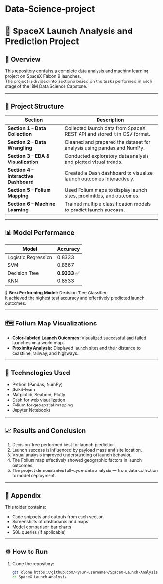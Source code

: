 # Data-Science-project

# 🚀 SpaceX Launch Analysis and Prediction Project

## 📘 Overview
This repository contains a complete data analysis and machine learning project on SpaceX Falcon 9 launches.  
The project is divided into sections based on the tasks performed in each stage of the IBM Data Science Capstone.

---

## 📁 Project Structure

| Section | Description |
|----------|--------------|
| **Section 1 – Data Collection** | Collected launch data from SpaceX REST API and stored it in CSV format. |
| **Section 2 – Data Wrangling** | Cleaned and prepared the dataset for analysis using pandas and NumPy. |
| **Section 3 – EDA & Visualization** | Conducted exploratory data analysis and plotted visual trends. |
| **Section 4 – Interactive Dashboard** | Created a Dash dashboard to visualize launch outcomes interactively. |
| **Section 5 – Folium Mapping** | Used Folium maps to display launch sites, proximities, and outcomes. |
| **Section 6 – Machine Learning** | Trained multiple classification models to predict launch success. |

---

## 📊 Model Performance

| Model | Accuracy |
|--------|-----------|
| Logistic Regression | 0.8333 |
| SVM | 0.8667 |
| Decision Tree | **0.9333** ✅ |
| KNN | 0.8533 |

🧠 **Best Performing Model:** Decision Tree Classifier  
It achieved the highest test accuracy and effectively predicted launch outcomes.

---

## 🗺️ Folium Map Visualizations

- **Color-labeled Launch Outcomes:** Visualized successful and failed launches on a world map.
- **Proximity Analysis:** Displayed launch sites and their distance to coastline, railway, and highways.

---

## 🧮 Technologies Used

- Python (Pandas, NumPy)
- Scikit-learn
- Matplotlib, Seaborn, Plotly
- Dash for web visualization
- Folium for geospatial mapping
- Jupyter Notebooks

---

## 📈 Results and Conclusion

1. Decision Tree performed best for launch prediction.  
2. Launch success is influenced by payload mass and site location.  
3. Visual analysis improved understanding of launch behavior.  
4. The Folium map effectively showed geographic factors in launch outcomes.  
5. The project demonstrates full-cycle data analysis — from data collection to model deployment.

---

## 📎 Appendix

This folder contains:
- Code snippets and outputs from each section  
- Screenshots of dashboards and maps  
- Model comparison bar charts  
- SQL queries (if applicable)

---

## ⚙️ How to Run

1. Clone the repository:
   ```bash
   git clone https://github.com/<your-username>/SpaceX-Launch-Analysis.git
   cd SpaceX-Launch-Analysis
